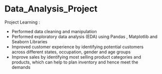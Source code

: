 # Data_Analysis_Project

Project Learning : 
 * Performed data cleaning and manipulation
 * Performed exploratory data analysis (EDA) using Pandas , Matplotlib and Seaborn Libraries
 * Improved customer experience by identifying potential customers across different states, occupation, gender and age groups
 * Improve sales by identifying most selling product categories and products, which can help to plan inventory and hence meet the demands

